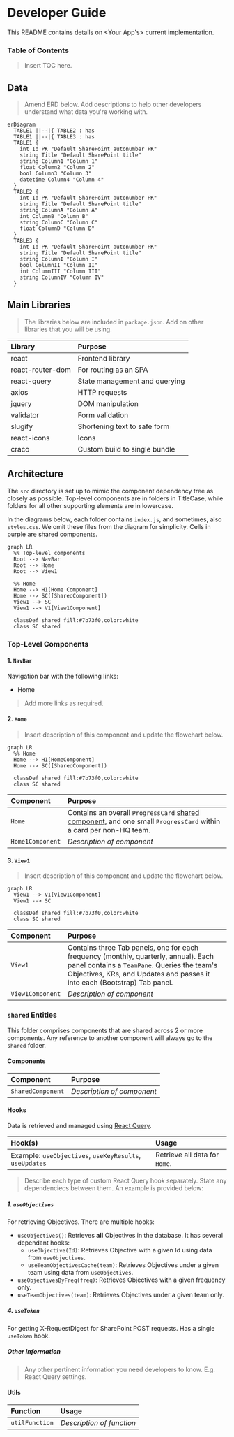# Developer Guide
This README contains details on <Your App's> current implementation.

### Table of Contents
> Insert TOC here.

## Data
> Amend ERD below. Add descriptions to help other developers understand what data you're working with.

```mermaid
erDiagram
  TABLE1 ||--|{ TABLE2 : has
  TABLE1 ||--|{ TABLE3 : has
  TABLE1 {
    int Id PK "Default SharePoint autonumber PK"
    string Title "Default SharePoint title"
    string Column1 "Column 1"
    float Column2 "Column 2"
    bool Column3 "Column 3"
    datetime Column4 "Column 4"
  }
  TABLE2 {
    int Id PK "Default SharePoint autonumber PK"
    string Title "Default SharePoint title"
    string ColumnA "Column A"
    int ColumnB "Column B"
    string ColumnC "Column C"
    float ColumnD "Column D"
  }
  TABLE3 {
    int Id PK "Default SharePoint autonumber PK"
    string Title "Default SharePoint title"
    string ColumnI "Column I"
    bool ColumnII "Column II"
    int ColumnIII "Column III"
    string ColumnIV "Column IV"
  }
```


## Main Libraries

> The libraries below are included in `package.json`. Add on other libraries that you will be using.

| Library | Purpose |
| :------ | :------ |
| react | Frontend library |
| react-router-dom | For routing as an SPA |
| react-query | State management and querying |
| axios | HTTP requests |
| jquery | DOM manipulation |
| validator | Form validation |
| slugify | Shortening text to safe form |
| react-icons | Icons |
| craco | Custom build to single bundle |

## Architecture
The `src` directory is set up to mimic the component dependency tree as closely as possible. Top-level components are in folders in TitleCase, while folders for all other supporting elements are in lowercase.

In the diagrams below, each folder contains `index.js`, and sometimes, also `styles.css`. We omit these files from the diagram for simplicity. Cells in purple are shared components.

```mermaid
graph LR
  %% Top-level components
  Root --> NavBar
  Root --> Home
  Root --> View1
  
  %% Home
  Home --> H1[Home Component]
  Home --> SC([SharedComponent])
  View1 --> SC
  View1 --> V1[View1Component]

  classDef shared fill:#7b73f0,color:white
  class SC shared
```

### Top-Level Components

#### 1. `NavBar`
Navigation bar with the following links:

- Home

> Add more links as required.

#### 2. `Home`
> Insert description of this component and update the flowchart below.

```mermaid
graph LR
  %% Home
  Home --> H1[HomeComponent]
  Home --> SC([SharedComponent])

  classDef shared fill:#7b73f0,color:white
  class SC shared
```

| Component | Purpose |
| :-------- | :------ |
| `Home` | Contains an overall `ProgressCard` [shared component](#components), and one small `ProgressCard` within a card per non-HQ team. |
| `Home1Component` | *Description of component* |


#### 3. `View1`
> Insert description of this component and update the flowchart below.

```mermaid
graph LR
  View1 --> V1[View1Component]
  View1 --> SC

  classDef shared fill:#7b73f0,color:white
  class SC shared
```

| Component | Purpose |
| :-------- | :------ |
| `View1` | Contains three Tab panels, one for each frequency (monthly, quarterly, annual). Each panel contains a `TeamPane`. Queries the team's Objectives, KRs, and Updates and passes it into each (Bootstrap) Tab panel. |
| `View1Component` | *Description of component* |

### `shared` Entities
This folder comprises components that are shared across 2 or more components. Any reference to another component will always go to the `shared` folder.

#### Components

| Component | Purpose |
| :-------- | :------ |
| `SharedComponent` | *Description of component* |

#### Hooks
Data is retrieved and managed using [React Query](https://react-query-v3.tanstack.com/overview).

| Hook(s) | Usage |
| :------ | :---- |
| Example: `useObjectives`, `useKeyResults`, `useUpdates` | Retrieve all data for `Home`. |

> Describe each type of custom React Query hook separately. State any dependenciecs between them. An example is provided below:

##### 1. `useObjectives`
For retrieving Objectives. There are multiple hooks:

- `useObjectives()`: Retrieves **all** Objectives in the database. It has several dependant hooks:
    - `useObjective(Id)`: Retrieves Objective with a given Id using data from `useObjectives`.
    - `useTeamObjectivesCache(team)`: Retrieves Objectives under a given team using data from `useObjectives`.
- `useObjectivesByFreq(freq)`: Retrieves Objectives with a given frequency only.
- `useTeamObjectives(team)`: Retrieves Objectives under a given team only.

##### 4. `useToken`
For getting X-RequestDigest for SharePoint POST requests. Has a single `useToken` hook.

##### Other Information
> Any other pertinent information you need developers to know. E.g. React Query settings.

#### Utils

| Function | Usage |
| :------ | :---- |
| `utilFunction` | *Description of function* |
